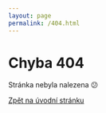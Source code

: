 ```yaml
---
layout: page
permalink: /404.html
---
```


# Chyba 404

Stránka nebyla nalezena 😕

[Zpět na úvodní stránku]({{'/'|absolute_url}})
